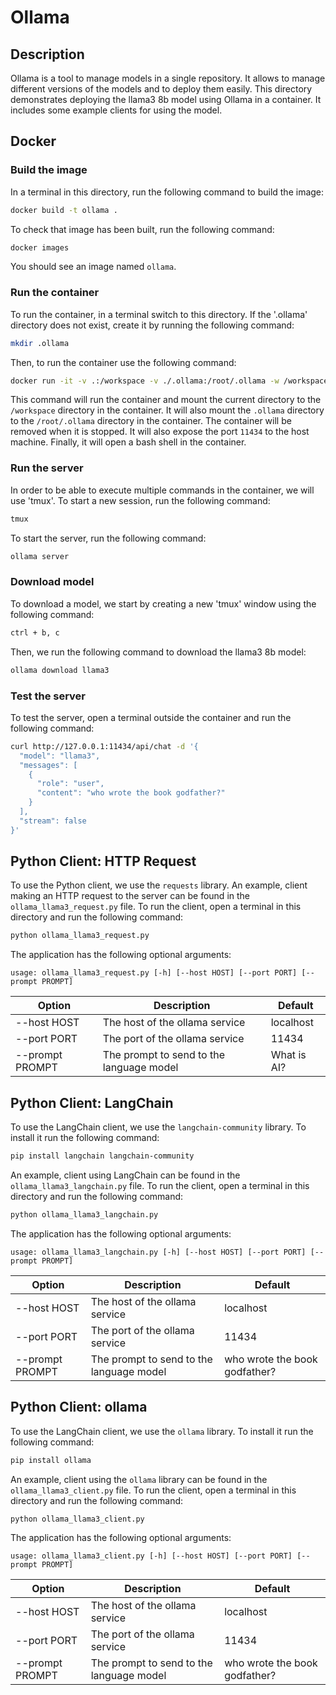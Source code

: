 
# Ollama

## Description

Ollama is a tool to manage models in a single repository. It allows to manage different versions of the models and to deploy them easily. This directory demonstrates deploying the llama3 8b model using Ollama in a container. It includes some example clients for using the model.

## Docker

### Build the image
In a terminal in this directory, run the following command to build the image:
```Bash
docker build -t ollama .
```

To check that image has been built, run the following command:
```Bash
docker images
```

You should see an image named `ollama`.

### Run the container

To run the container, in a terminal switch to this directory. If the '.ollama' directory does not exist, create it by running the following command:
```Bash
mkdir .ollama
```

Then, to run the container use the following command:
```Bash
docker run -it -v .:/workspace -v ./.ollama:/root/.ollama -w /workspace -p 11434:11434  --name ollama --rm ollama /bin/bash
```

This command will run the container and mount the current directory to the `/workspace` directory in the container. It will also mount the `.ollama` directory to the `/root/.ollama` directory in the container. The container will be removed when it is stopped. It will also expose the port `11434` to the host machine. Finally, it will open a bash shell in the container.

### Run the server
In order to be able to execute multiple commands in the container, we will use 'tmux'. To start a new session, run the following command:
```Bash
tmux
```

To start the server, run the following command:
```Bash
ollama server
```

### Download model
To download a model, we start by creating a new 'tmux' window using the following command:
```Bash
ctrl + b, c
```

Then, we run the following command to download the llama3 8b model:

```Bash
ollama download llama3
```

### Test the server
To test the server, open a terminal outside the container and run the following command:

```Bash
curl http://127.0.0.1:11434/api/chat -d '{
  "model": "llama3",
  "messages": [
    {
      "role": "user",
      "content": "who wrote the book godfather?"
    }
  ],
  "stream": false
}'
```
## Python Client: HTTP Request

To use the Python client, we use the `requests` library. An example, client making an HTTP request to the server can be found in the `ollama_llama3_request.py` file. To run the client, open a terminal in this directory and run the following command:

```Bash
python ollama_llama3_request.py
```

The application has the following optional arguments:

```text
usage: ollama_llama3_request.py [-h] [--host HOST] [--port PORT] [--prompt PROMPT]
```

| Option          | Description                              | Default     |
|-----------------|------------------------------------------|-------------|
| --host HOST     | The host of the ollama service           | localhost   |
| --port PORT     | The port of the ollama service           | 11434       |
| --prompt PROMPT | The prompt to send to the language model | What is AI? |


## Python Client: LangChain
To use the LangChain client, we use the `langchain-community` library. To install it run the following command:

```Bash
pip install langchain langchain-community
```

An example, client using LangChain can be found in the `ollama_llama3_langchain.py` file. To run the client, open a terminal in this directory and run the following command:

```Bash
python ollama_llama3_langchain.py
```

The application has the following optional arguments:

```text
usage: ollama_llama3_langchain.py [-h] [--host HOST] [--port PORT] [--prompt PROMPT]
```

| Option          | Description                              | Default     |
|-----------------|------------------------------------------|-------------|
| --host HOST     | The host of the ollama service           | localhost   |
| --port PORT     | The port of the ollama service           | 11434       |
| --prompt PROMPT | The prompt to send to the language model | who wrote the book godfather? |

## Python Client: ollama
To use the LangChain client, we use the `ollama` library. To install it run the following command:

```Bash
pip install ollama
```

An example, client using the `ollama` library can be found in the `ollama_llama3_client.py` file. To run the client, open a terminal in this directory and run the following command:

```Bash
python ollama_llama3_client.py
```

The application has the following optional arguments:

```text
usage: ollama_llama3_client.py [-h] [--host HOST] [--port PORT] [--prompt PROMPT]
```

| Option          | Description                              | Default     |
|-----------------|------------------------------------------|-------------|
| --host HOST     | The host of the ollama service           | localhost   |
| --port PORT     | The port of the ollama service           | 11434       |
| --prompt PROMPT | The prompt to send to the language model | who wrote the book godfather? |
